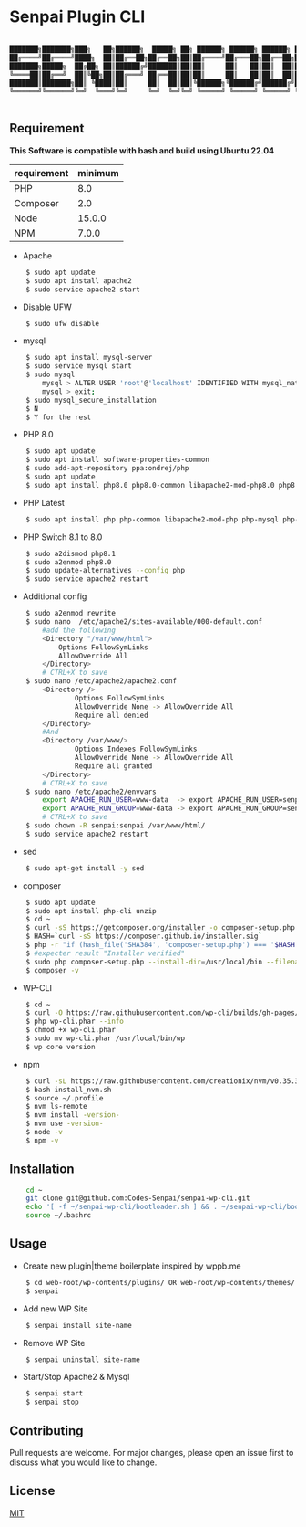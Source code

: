 
                                                                                                                       

# Senpai Plugin CLI

```bash

███████╗███████╗███╗   ██╗██████╗  █████╗ ██╗ ██████╗ ██████╗ ██████╗ ███████╗███████╗
██╔════╝██╔════╝████╗  ██║██╔══██╗██╔══██╗██║██╔════╝██╔═══██╗██╔══██╗██╔════╝██╔════╝
███████╗█████╗  ██╔██╗ ██║██████╔╝███████║██║██║     ██║   ██║██║  ██║█████╗  ███████╗
╚════██║██╔══╝  ██║╚██╗██║██╔═══╝ ██╔══██║██║██║     ██║   ██║██║  ██║██╔══╝  ╚════██║
███████║███████╗██║ ╚████║██║     ██║  ██║██║╚██████╗╚██████╔╝██████╔╝███████╗███████║
╚══════╝╚══════╝╚═╝  ╚═══╝╚═╝     ╚═╝  ╚═╝╚═╝ ╚═════╝ ╚═════╝ ╚═════╝ ╚══════╝╚══════╝
                                                                                      
```



## Requirement

**This Software is compatible with bash and build using Ubuntu 22.04**

requirement  | minimum
------------- | -------------
PHP           | 8.0
Composer      | 2.0
Node          | 15.0.0
NPM           | 7.0.0


- Apache
```bash
    $ sudo apt update
    $ sudo apt install apache2
    $ sudo service apache2 start
```

- Disable UFW

```bash
    $ sudo ufw disable
```

- mysql
```bash
    $ sudo apt install mysql-server
    $ sudo service mysql start
    $ sudo mysql
        mysql > ALTER USER 'root'@'localhost' IDENTIFIED WITH mysql_native_password BY 'password';
        mysql > exit;
    $ sudo mysql_secure_installation
    $ N
    $ Y for the rest

```


- PHP 8.0
```bash
    $ sudo apt update
    $ sudo apt install software-properties-common
    $ sudo add-apt-repository ppa:ondrej/php
    $ sudo apt update
    $ sudo apt install php8.0 php8.0-common libapache2-mod-php8.0 php8.0-mysql php8.0-cli php8.0-dev php8.0-fpm php8.0-cgi php8.0-mysql php8.0-xmlrpc php8.0-curl php8.0-gd php8.0-imap php8.0-pspell php8.0-xml php8.0-imagick php8.0-mbstring php8.0-opcache php8.0-soap php8.0-zip php8.0-redis php8.0-intl -y
```

- PHP Latest
```bash
    $ sudo apt install php php-common libapache2-mod-php php-mysql php-cli php-dev php-fpm php-cgi php-mysql php-xmlrpc php-curl php-gd php-pear php-imap php-pspell
```

- PHP Switch 8.1 to 8.0

```bash
    $ sudo a2dismod php8.1
    $ sudo a2enmod php8.0
    $ sudo update-alternatives --config php
    $ sudo service apache2 restart
```

- Additional config

```bash
    $ sudo a2enmod rewrite
    $ sudo nano  /etc/apache2/sites-available/000-default.conf 
        #add the following
        <Directory "/var/www/html">
            Options FollowSymLinks
            AllowOverride All
        </Directory>
        # CTRL+X to save
    $ sudo nano /etc/apache2/apache2.conf
        <Directory />
                Options FollowSymLinks
                AllowOverride None -> AllowOverride All
                Require all denied
        </Directory>
        #And
        <Directory /var/www/>
                Options Indexes FollowSymLinks
                AllowOverride None -> AllowOverride All
                Require all granted
        </Directory>
        # CTRL+X to save
    $ sudo nano /etc/apache2/envvars
        export APACHE_RUN_USER=www-data  -> export APACHE_RUN_USER=senpai
        export APACHE_RUN_GROUP=www-data -> export APACHE_RUN_GROUP=senpai
        # CTRL+X to save
    $ sudo chown -R senpai:senpai /var/www/html/
    $ sudo service apache2 restart
```


- sed
```bash 
    $ sudo apt-get install -y sed  
```
- composer
```bash
    $ sudo apt update
    $ sudo apt install php-cli unzip
    $ cd ~
    $ curl -sS https://getcomposer.org/installer -o composer-setup.php
    $ HASH=`curl -sS https://composer.github.io/installer.sig`
    $ php -r "if (hash_file('SHA384', 'composer-setup.php') === '$HASH') { echo 'Installer verified'; } else { echo 'Installer corrupt'; unlink('composer-setup.php'); } echo PHP_EOL;"
    $ #expecter result "Installer verified"
    $ sudo php composer-setup.php --install-dir=/usr/local/bin --filename=composer
    $ composer -v
```
- WP-CLI
```bash
    $ cd ~
    $ curl -O https://raw.githubusercontent.com/wp-cli/builds/gh-pages/phar/wp-cli.phar
    $ php wp-cli.phar --info
    $ chmod +x wp-cli.phar
    $ sudo mv wp-cli.phar /usr/local/bin/wp
    $ wp core version
```
- npm
```bash
    $ curl -sL https://raw.githubusercontent.com/creationix/nvm/v0.35.3/install.sh -o install_nvm.sh
    $ bash install_nvm.sh
    $ source ~/.profile
    $ nvm ls-remote
    $ nvm install -version-
    $ nvm use -version-
    $ node -v
    $ npm -v
```

## Installation

```bash
    cd ~
    git clone git@github.com:Codes-Senpai/senpai-wp-cli.git
    echo '[ -f ~/senpai-wp-cli/bootloader.sh ] && . ~/senpai-wp-cli/bootloader.sh' >> ~/.bashrc 
    source ~/.bashrc
```
## Usage

- Create new plugin|theme boilerplate inspired by wppb.me
```bash
    $ cd web-root/wp-contents/plugins/ OR web-root/wp-contents/themes/
    $ senpai
```
- Add new WP Site
```bash
    $ senpai install site-name
```

- Remove WP Site
```bash
    $ senpai uninstall site-name
```

- Start/Stop Apache2 & Mysql
```bash
    $ senpai start
    $ senpai stop
```

## Contributing
Pull requests are welcome. For major changes, please open an issue first to discuss what you would like to change.

## License
[MIT](https://choosealicense.com/licenses/mit/)
